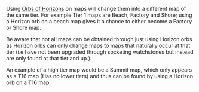 
Using [Orbs of Horizons](<https://pathofexile.gamepedia.com/Orb_of_Horizons>) on maps will change them into a different map of the same tier.
For example Tier 1 maps are Beach, Factory and Shore; using a Horizon orb on a beach map gives it a chance to either become a Factory or Shore map.

Be aware that not all maps can be obtained through just using Horizon orbs as Horizon orbs can only change maps to maps that naturally occur at that tier
(i.e have not been upgraded through socketing watchstones but instead are only found at that tier and up.).

An example of a high tier map would be a Summit map, which only appears as a T16 map (Has no lower tiers) and thus can be found by using a Horizon orb on a T16 map.

